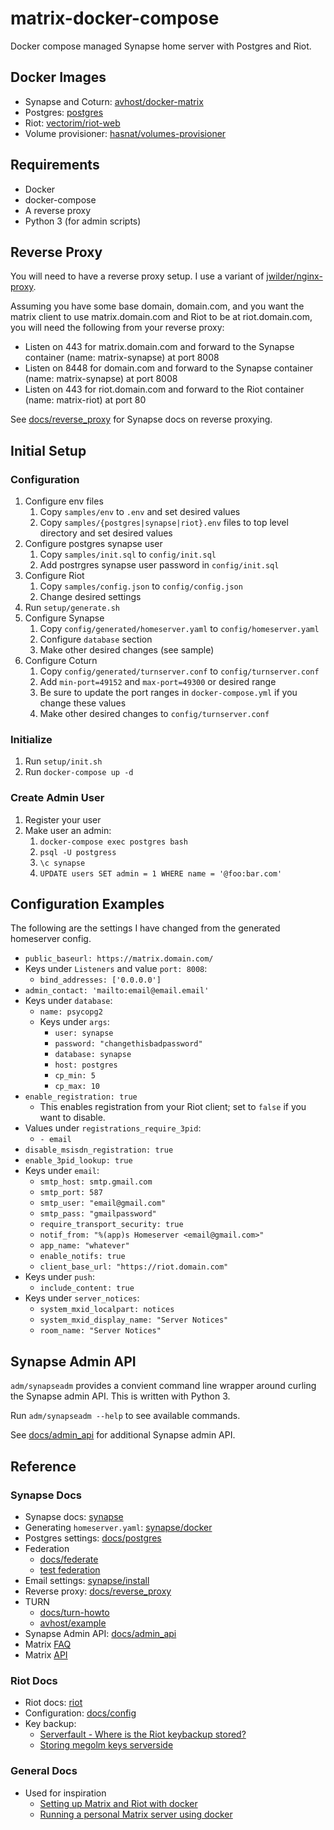 # matrix-docker-compose

Docker compose managed Synapse home server with Postgres and Riot.

## Docker Images
* Synapse and Coturn: [avhost/docker-matrix](https://hub.docker.com/r/avhost/docker-matrix)
* Postgres: [postgres](https://hub.docker.com/_/postgres)
* Riot: [vectorim/riot-web](https://hub.docker.com/r/vectorim/riot-web)
* Volume provisioner: [hasnat/volumes-provisioner](https://hub.docker.com/r/hasnat/volumes-provisioner)

## Requirements
* Docker
* docker-compose
* A reverse proxy
* Python 3 (for admin scripts)

## Reverse Proxy
You will need to have a reverse proxy setup. I use a variant of [jwilder/nginx-proxy](https://github.com/nginx-proxy/nginx-proxy).

Assuming you have some base domain, domain.com, and you want the matrix client to use matrix.domain.com and Riot to be at riot.domain.com, you will need the following from your reverse proxy:
* Listen on 443 for matrix.domain.com and forward to the Synapse container (name: matrix-synapse) at port 8008
* Listen on 8448 for domain.com and forward to the Synapse container (name: matrix-synapse) at port 8008
* Listen on 443 for riot.domain.com and forward to the Riot container (name: matrix-riot) at port 80

See [docs/reverse_proxy](https://github.com/matrix-org/synapse/blob/master/docs/reverse_proxy.md) for Synapse docs on reverse proxying.

## Initial Setup
### Configuration
1. Configure env files
   1. Copy `samples/env` to `.env` and set desired values
   2. Copy `samples/{postgres|synapse|riot}.env` files to top level directory and set desired values
2. Configure postgres synapse user
   1. Copy `samples/init.sql` to `config/init.sql`
   2. Add postrgres synapse user password in `config/init.sql`
3. Configure Riot
   1. Copy `samples/config.json` to `config/config.json`
   2. Change desired settings
4. Run `setup/generate.sh`
5. Configure Synapse
   1. Copy `config/generated/homeserver.yaml` to `config/homeserver.yaml`
   2. Configure `database` section
   3. Make other desired changes (see sample)
6. Configure Coturn
   1. Copy `config/generated/turnserver.conf` to `config/turnserver.conf`
   2. Add `min-port=49152` and `max-port=49300` or desired range
   3. Be sure to update the port ranges in `docker-compose.yml` if you change these values
   4. Make other desired changes to `config/turnserver.conf`

### Initialize
1. Run `setup/init.sh`
2. Run `docker-compose up -d`

### Create Admin User
1. Register your user
2. Make user an admin:
   1. `docker-compose exec postgres bash`
   2. `psql -U postgress`
   3. `\c synapse`
   4. `UPDATE users SET admin = 1 WHERE name = '@foo:bar.com'`

## Configuration Examples

The following are the settings I have changed from the generated homeserver config.

* `public_baseurl: https://matrix.domain.com/`
* Keys under `Listeners` and value `port: 8008`:
  * `bind_addresses: ['0.0.0.0']`
* `admin_contact: 'mailto:email@email.email'`
* Keys under `database`:
  * `name: psycopg2`
  * Keys under `args`:
    * `user: synapse`
    * `password: "changethisbadpassword"`
    * `database: synapse`
    * `host: postgres`
    * `cp_min: 5`
    * `cp_max: 10`
* `enable_registration: true`
  * This enables registration from your Riot client; set to `false` if you want to disable.
* Values under `registrations_require_3pid`:
  * `- email`
* `disable_msisdn_registration: true`
* `enable_3pid_lookup: true`
* Keys under `email`:
  * `smtp_host: smtp.gmail.com`
  * `smtp_port: 587`
  * `smtp_user: "email@gmail.com"`
  * `smtp_pass: "gmailpassword"`
  * `require_transport_security: true`
  * `notif_from: "%(app)s Homeserver <email@gmail.com>"`
  * `app_name: "whatever"`
  * `enable_notifs: true`
  * `client_base_url: "https://riot.domain.com"`
* Keys under `push`:
  * `include_content: true`
* Keys under `server_notices`:
  * `system_mxid_localpart: notices`
  * `system_mxid_display_name: "Server Notices"`
  * `room_name: "Server Notices"`

## Synapse Admin API
`adm/synapseadm` provides a convient command line wrapper around curling the Synapse admin API. This is written with Python 3.

Run `adm/synapseadm --help` to see available commands.

See [docs/admin_api](https://github.com/matrix-org/synapse/tree/master/docs/admin_api) for additional Synapse admin API.

## Reference

### Synapse Docs
* Synapse docs: [synapse](https://github.com/matrix-org/synapse/blob/master/README.rst)
* Generating `homeserver.yaml`: [synapse/docker](https://github.com/matrix-org/synapse/tree/master/docker)
* Postgres settings: [docs/postgres](https://github.com/matrix-org/synapse/blob/master/docs/postgres.md)
* Federation
  * [docs/federate](https://github.com/matrix-org/synapse/blob/master/docs/federate.md)
  * [test federation](https://federationtester.matrix.org/)
* Email settings: [synapse/install](https://github.com/matrix-org/synapse/blob/master/INSTALL.md#email)
* Reverse proxy: [docs/reverse_proxy](https://github.com/matrix-org/synapse/blob/master/docs/reverse_proxy.md)
* TURN
  - [docs/turn-howto](https://github.com/matrix-org/synapse/blob/master/docs/turn-howto.md)
  - [avhost/example](https://github.com/AVENTER-UG/docker-matrix/blob/master/Example.configs.md)
* Synapse Admin API: [docs/admin_api](https://github.com/matrix-org/synapse/tree/master/docs/admin_api)
* Matrix [FAQ](https://matrix.org/faq/#self-hosting)
* Matrix [API](https://matrix.org/docs/spec/client_server/latest#get-well-known-matrix-client)

### Riot Docs
* Riot docs: [riot](https://github.com/vector-im/riot-web)
* Configuration: [docs/config](https://github.com/vector-im/riot-web/blob/develop/docs/config.md)
* Key backup:
  * [Serverfault - Where is the Riot keybackup stored?](https://serverfault.com/questions/984095/where-is-the-riot-keybackup-stored-chat-riot-matix-synapse)
  * [Storing megolm keys serverside](https://github.com/uhoreg/matrix-doc/blob/e2e_backup/proposals/1219-storing-megolm-keys-serverside.md)

### General Docs
* Used for inspiration
  * [Setting up Matrix and Riot with docker](https://zerowidthjoiner.net/2020/03/20/setting-up-matrix-and-riot-with-docker)
  * [Running a personal Matrix server using docker](https://zingmars.info/2019/12/29/Running-a-personal-Matrix-server-using-docker)

